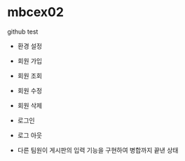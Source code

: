 # mbcex02
github test

- 환경 설정
- 회원 가입
- 회원 조회
- 회원 수정
- 회원 삭제
- 로그인
- 로그 아웃

- 다른 팀원이 게시판의 입력 기능을 구현하여 병합까지 끝낸 상태
